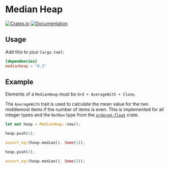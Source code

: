 # Median Heap

[![Crates.io](https://img.shields.io/crates/v/medianheap.svg)](https://crates.io/crates/medianheap)
[![Documentation](https://docs.rs/medianheap/badge.svg)](https://docs.rs/medianheap)

## Usage

Add this to your `Cargo.toml`:

```toml
[dependencies]
medianheap = "0.3"
```

## Example

Elements of a `MedianHeap` must be `Ord + AverageWith + Clone`.

The `AverageWith` trait is used to calculate the mean value for the two middlemost items if the number of items is even. This is implemented for all integer types and the `NotNan` type from the [`ordered-float`](https://github.com/reem/rust-ordered-float) crate.

```rust
let mut heap = MedianHeap::new();

heap.push(1);

assert_eq!(heap.median(), Some(1));

heap.push(3);

assert_eq!(heap.median(), Some(2));
```
